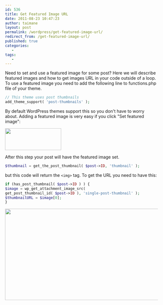 ```yaml
---
id: 536
title: Get Featured Image URL
date: 2011-08-23 10:47:23
author: taimane
layout: post
permalink: /wordpress/get-featured-image-url/
redirect_from: /get-featured-image-url/
published: true
categories:
   -
tags:
   -
---
```

Need to set and use a featured image for some post? 
Here we will describe featured images and how to get images URL in your code outside of a loop.
To use a featured image you need to add the following line to functions.php file of your theme.
```php
// This theme uses post thumbnails
add_theme_support( 'post-thumbnails' );
```

By default WordPress themes support this so you don't have to worry about.
Adding a featured image is very easy if you click "Set featured image": 

<img src="https://programming-review.com/wp-content/uploads/2011/08/featured.png" alt="" title="featured" width="185" height="72" class="alignnone size-full wp-image-537" />

After this step your post will have the featured image set.

```php
$thumbnail = get_the_post_thumbnail( $post->ID, 'thumbnail' );
```

but this code will return the `<img>` tag. To get the URL you need to have this:

```php
if (has_post_thumbnail( $post->ID ) ) {
$image = wp_get_attachment_image_src( 
get_post_thumbnail_id( $post->ID ), 'single-post-thumbnail' ); 
$thumbnailURL = $image[0]; 
}
```

<img src="https://programming-review.com/wp-content/uploads/2011/08/featured2.png" alt="" title="featured2" width="783" height="301" class="alignnone size-full wp-image-538" />
